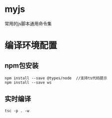 # myjs
常用的js脚本通用命令集

# 编译环境配置
    
## npm包安装
    npm install --save @types/node  //支持ts代码提示
    npm install --save ws

## 实时编译
    tsc -p . -w
